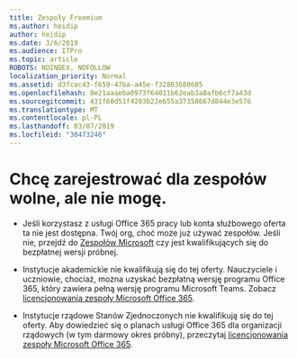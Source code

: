 ```yaml
---
title: Zespoły Freemium
ms.author: heidip
author: heidip
ms.date: 3/6/2019
ms.audience: ITPro
ms.topic: article
ROBOTS: NOINDEX, NOFOLLOW
localization_priority: Normal
ms.assetid: d3fcac43-f659-47ba-a45e-f32863680685
ms.openlocfilehash: 8e21aaaeba0973f64011b62eab3a8afb6cf7a43d
ms.sourcegitcommit: 431f60d51f4203b22e655a37358667d844e3e576
ms.translationtype: MT
ms.contentlocale: pl-PL
ms.lasthandoff: 03/07/2019
ms.locfileid: "30473246"
---
```

# <a name="id-like-to-sign-up-for-teams-free-but-i-cant"></a>Chcę zarejestrować dla zespołów wolne, ale nie mogę.

- Jeśli korzystasz z usługi Office 365 pracy lub konta służbowego oferta ta nie jest dostępna. Twój org, choć może już używać zespołów. Jeśli nie, przejdź do [Zespołów Microsoft](https://products.office.com/en-us/microsoft-teams/group-chat-software) czy jest kwalifikujących się do bezpłatnej wersji próbnej.

- Instytucje akademickie nie kwalifikują się do tej oferty. Nauczyciele i uczniowie, chociaż, można uzyskać bezpłatną wersję programu Office 365, który zawiera pełną wersję programu Microsoft Teams. Zobacz [licencjonowania zespoły Microsoft Office 365](https://docs.microsoft.com/microsoftteams/office-365-licensing).

- Instytucje rządowe Stanów Zjednoczonych nie kwalifikują się do tej oferty. Aby dowiedzieć się o planach usługi Office 365 dla organizacji rządowych (w tym darmowy okres próbny), przeczytaj [licencjonowania zespoły Microsoft Office 365](https://docs.microsoft.com/microsoftteams/office-365-licensing).


